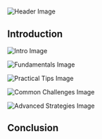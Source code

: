 # 


![Header Image](https://fal.media/files/koala/ngjzcPaa5d1k_4OSM5vyu.png)

## Introduction


![Intro Image](https://fal.media/files/lion/oQJRQ5eupfVRycE0rtN_5.png)

<a href=".html"></a>

![Fundamentals Image](https://fal.media/files/rabbit/XKYooV16L9goPRr7mYZkR.png)

<a href=".html"></a>

![Practical Tips Image](https://fal.media/files/panda/N641HNULxkF0_vycwZ9lm.png)

<a href=".html"></a>

![Common Challenges Image](https://fal.media/files/lion/Lg2c_2fPXSTGNPQ-hV96K.png)

<a href=".html"></a>

![Advanced Strategies Image](https://fal.media/files/panda/ZwqKiFjmWZLEWtY1RJcZk.png)

## Conclusion

